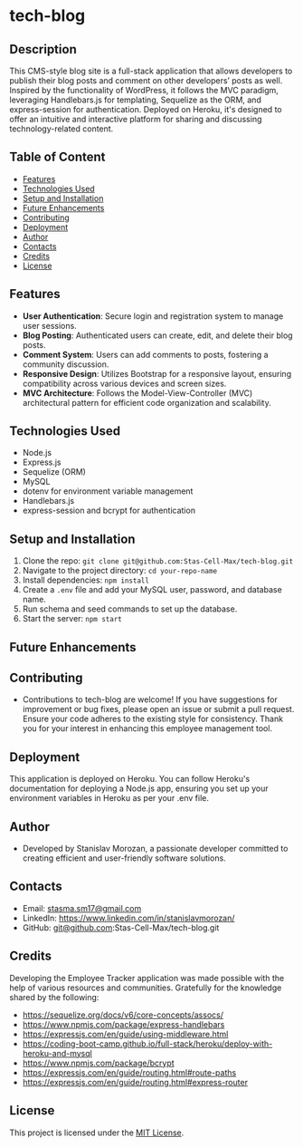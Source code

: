 # tech-blog

## Description 

This CMS-style blog site is a full-stack application that allows developers to publish their blog posts and comment on other developers’ posts as well. Inspired by the functionality of WordPress, it follows the MVC paradigm, leveraging Handlebars.js for templating, Sequelize as the ORM, and express-session for authentication. Deployed on Heroku, it's designed to offer an intuitive and interactive platform for sharing and discussing technology-related content.

## Table of Content

- [Features](#features)
- [Technologies Used](#technologies-used)
- [Setup and Installation](#setup-and-installation)
- [Future Enhancements](#future-enhancements)
- [Contributing](#contributing)
- [Deployment](#deployment)
- [Author](#author)
- [Contacts](#contacts)
- [Credits](#credits)
- [License](#license)

## Features
- **User Authentication**: Secure login and registration system to manage user sessions.
- **Blog Posting**: Authenticated users can create, edit, and delete their blog posts.
- **Comment System**: Users can add comments to posts, fostering a community discussion.
- **Responsive Design**: Utilizes Bootstrap for a responsive layout, ensuring compatibility across various devices and screen sizes.
- **MVC Architecture**: Follows the Model-View-Controller (MVC) architectural pattern for efficient code organization and scalability.


## Technologies Used
- Node.js
- Express.js
- Sequelize (ORM)
- MySQL
- dotenv for environment variable management
- Handlebars.js
- express-session and bcrypt for authentication

## Setup and Installation
1. Clone the repo: `git clone git@github.com:Stas-Cell-Max/tech-blog.git`
2. Navigate to the project directory: `cd your-repo-name`
3. Install dependencies: `npm install`
4. Create a `.env` file and add your MySQL user, password, and database name.
5. Run schema and seed commands to set up the database.
6. Start the server: `npm start`


## Future Enhancements


## Contributing
- Contributions to tech-blog are welcome! If you have suggestions for improvement or bug fixes, please open an issue or submit a pull request. Ensure your code adheres to the existing style for consistency. Thank you for your interest in enhancing this employee management tool.


## Deployment
This application is deployed on Heroku. You can follow Heroku's documentation for deploying a Node.js app, ensuring you set up your environment variables in Heroku as per your .env file.

## Author
- Developed by Stanislav Morozan, a passionate developer committed to creating efficient and user-friendly software solutions.

## Contacts
- Email: stasma.sm17@gmail.com 
- LinkedIn: https://www.linkedin.com/in/stanislavmorozan/
- GitHub: git@github.com:Stas-Cell-Max/tech-blog.git

## Credits
Developing the Employee Tracker application was made possible with the help of various resources and communities. Gratefully for the knowledge shared by the following:
- https://sequelize.org/docs/v6/core-concepts/assocs/
- https://www.npmjs.com/package/express-handlebars
- https://expressjs.com/en/guide/using-middleware.html
- https://coding-boot-camp.github.io/full-stack/heroku/deploy-with-heroku-and-mysql
- https://www.npmjs.com/package/bcrypt
- https://expressjs.com/en/guide/routing.html#route-paths
- https://expressjs.com/en/guide/routing.html#express-router

## License
This project is licensed under the [MIT License](LICENSE).
